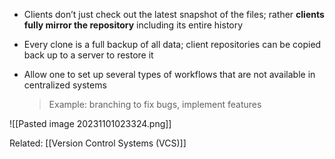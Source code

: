 - Clients don’t just check out the latest snapshot of the files; rather **clients fully mirror the repository** including its entire history
    
- Every clone is a full backup of all data; client repositories can be copied back up to a server to restore it
    
- Allow one to set up several types of workflows that are not available in centralized systems
    
    > Example: branching to fix bugs, implement features
    
![[Pasted image 20231101023324.png]]

Related: [[Version Control Systems (VCS)]]